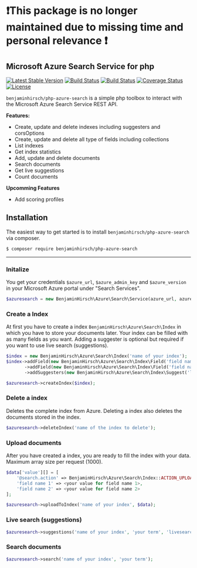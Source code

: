 # ❗This package is no longer maintained due to missing time and personal relevance ❗

## Microsoft Azure Search Service for php
[![Latest Stable Version](https://poser.pugx.org/benjaminhirsch/php-azure-search/v/stable)](https://packagist.org/packages/benjaminhirsch/php-azure-search)
[![Build Status](https://benjaminhirsch.visualstudio.com/azure-search-php/_apis/build/status/benjaminhirsch.azure-search-php)](https://benjaminhirsch.visualstudio.com/azure-search-php/_build/latest?definitionId=1)
[![Build Status](https://travis-ci.com/benjaminhirsch/azure-search-php.svg?branch=master)](https://travis-ci.org/benjaminhirsch/azure-search-php)
[![Coverage Status](https://coveralls.io/repos/github/benjaminhirsch/azure-search-php/badge.svg?branch=master&t=1)](https://coveralls.io/github/benjaminhirsch/azure-search-php?branch=master)
[![License](https://poser.pugx.org/benjaminhirsch/php-azure-search/license)](https://packagist.org/packages/benjaminhirsch/php-azure-search)


`benjaminhirsch/php-azure-search` is a simple php toolbox to interact with the Microsoft Azure Search Service REST API.

**Features:**
- Create, update and delete indexes including suggesters and corsOptions
- Create, update and delete all type of fields including collections
- List indexes
- Get index statistics
- Add, update and delete documents
- Search documents
- Get live suggestions
- Count documents

 **Upcomming Features**
 * Add scoring profiles

## Installation
The easiest way to get started is to install `benjaminhirsch/php-azure-search` via composer.
```bash
$ composer require benjaminhirsch/php-azure-search
```
---

### Initalize
You get your credentials `$azure_url`, `$azure_admin_key` and `$azure_version` in your Microsoft Azure portal under "Search Services".
```php
$azuresearch = new BenjaminHirsch\Azure\Search\Service(azure_url, azure_admin_key, azure_version);
```

### Create a Index
At first you have to create a index `BenjaminHirsch\Azure\Search\Index` in which you have to store your documents later. Your index can be filled with as many fields as you want. Adding a suggester is optional but required if you want to use live search (suggestions).

```php
$index = new BenjaminHirsch\Azure\Search\Index('name of your index');
$index->addField(new BenjaminHirsch\Azure\Search\Index\Field('field name 1', BenjaminHirsch\Azure\Search\Index\Field::TYPE_STRING, true))
       ->addField(new BenjaminHirsch\Azure\Search\Index\Field('field name 2', BenjaminHirsch\Azure\Search\Index\Field::TYPE_STRING))
       ->addSuggesters(new BenjaminHirsch\Azure\Search\Index\Suggest('livesearch', ['field name(s)']));

$azuresearch->createIndex($index);
```

### Delete a index
Deletes the complete index from Azure. Deleting a index also deletes the documents stored in the index.
```php
$azuresearch->deleteIndex('name of the index to delete');
```

### Upload documents
After you have created a index, you are ready to fill the index with your data. Maximum array size per request (1000).
```php
$data['value'][] = [
    '@search.action' => BenjaminHirsch\Azure\Search\Index::ACTION_UPLOAD,
    'field name 1' => <your value for field name 1>,
    'field name 2' => <your value for field name 2>
];

$azuresearch->uploadToIndex('name of your index', $data);
```

### Live search (suggestions)
```php
$azuresearch->suggestions('name of your index', 'your term', 'livesearch')
```

### Search documents
```php
$azuresearch->search('name of your index', 'your term');
```
